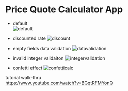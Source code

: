 # Price Quote Calculator App

- default<br>
![default](https://github.com/user-attachments/assets/b4b420b9-aab8-463d-9de9-66b11f352e6b)

- discounted rate
![discount](https://github.com/user-attachments/assets/ed74312a-2ba8-4303-8643-d24d4e44d87d)

- empty fields data validation
![datavalidation](https://github.com/user-attachments/assets/119fe9c7-65b0-4322-a1e6-a2f9e571ebd4)

- invalid integer validaiton
![integervalidation](https://github.com/user-attachments/assets/d4848812-95ce-47a2-9563-5b0b9b395662)

- confetti effect
![confetticalc](https://github.com/user-attachments/assets/bf26507d-6c92-46e0-a207-f2772bf87c1b)

tutorial walk-thru <br>
https://www.youtube.com/watch?v=BGqtRFMYonQ
